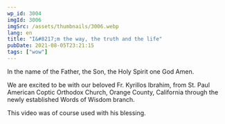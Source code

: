 ```yaml
---
wp_id: 3004
imgId: 3006
imgSrc: /assets/thumbnails/3006.webp
lang: en
title: "I&#8217;m the way, the truth and the life"
pubDate: 2021-08-05T23:21:15
tags: ["wow"]
---
```


<!-- page: 6 -->

<p>In the name of the Father, the Son, the Holy Spirit one God Amen.</p>
<p>We are excited to be with our beloved Fr. Kyrillos Ibrahim, from St. Paul American Coptic Orthodox Church, Orange County, California through the newly established Words of Wisdom branch.</p>
<p>This video was of course used with his blessing.</p>
<p>&nbsp;</p>
